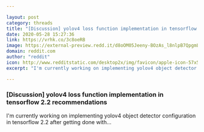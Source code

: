 ```yaml
---

layout: post
category: threads
title: "[Discussion] yolov4 loss function implementation in tensorflow 2.2 recommendations"
date: 2020-05-28 15:27:36
link: https://vrhk.co/3c8oeRB
image: https://external-preview.redd.it/d8oOM05Jeeny-BOzAs_l8nlpB7QpgmLDKen3m7RxUcg.jpg?width=420&height=219.895287958&auto=webp&crop=420:219.895287958,smart&s=2d38738e4e5007add607dd43f2709bf487af968c
domain: reddit.com
author: "reddit"
icon: http://www.redditstatic.com/desktop2x/img/favicon/apple-icon-57x57.png
excerpt: "I'm currently working on implementing yolov4 object detector configuration in tensorflow 2.2 after getting done with..."

---
```


### [Discussion] yolov4 loss function implementation in tensorflow 2.2 recommendations

I'm currently working on implementing yolov4 object detector configuration in tensorflow 2.2 after getting done with...